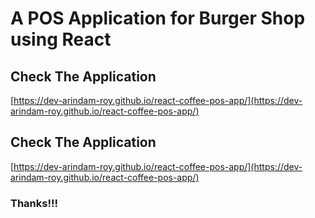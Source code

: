 # A POS Application for Burger Shop using React

## Check The Application
[https://dev-arindam-roy.github.io/react-coffee-pos-app/](https://dev-arindam-roy.github.io/react-coffee-pos-app/)



## Check The Application
[https://dev-arindam-roy.github.io/react-coffee-pos-app/](https://dev-arindam-roy.github.io/react-coffee-pos-app/)

### Thanks!!!
